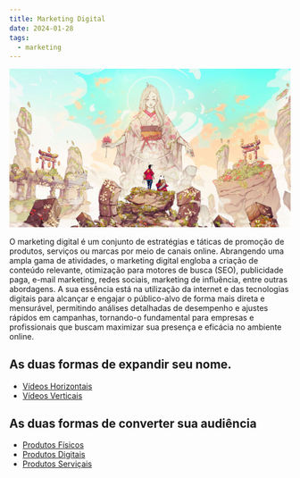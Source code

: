 ```yaml
---
title: Marketing Digital
date: 2024-01-28
tags:
  - marketing
---
```

![](../assets/wallhaven-l8d8yy.jpg)

O marketing digital é um conjunto de estratégias e táticas de promoção de produtos, serviços ou marcas por meio de canais online. Abrangendo uma ampla gama de atividades, o marketing digital engloba a criação de conteúdo relevante, otimização para motores de busca (SEO), publicidade paga, e-mail marketing, redes sociais, marketing de influência, entre outras abordagens. A sua essência está na utilização da internet e das tecnologias digitais para alcançar e engajar o público-alvo de forma mais direta e mensurável, permitindo análises detalhadas de desempenho e ajustes rápidos em campanhas, tornando-o fundamental para empresas e profissionais que buscam maximizar sua presença e eficácia no ambiente online.

## As duas formas de expandir seu nome.
- [Vídeos Horizontais](content/zettelkasten/Vídeos%20Horizontais.md)
- [Vídeos Verticais](content/zettelkasten/Vídeos%20Verticais.md)

## As duas formas de converter sua audiência
- [Produtos Físicos](content/zettelkasten/Produtos%20Físicos.md)
- [Produtos Digitais](content/zettelkasten/Produtos%20Digitais.md)
- [Produtos Serviçais](content/zettelkasten/Produtos%20Serviçais.md)
